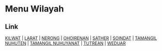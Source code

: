 # Menu Wilayah

## Link

[KILWAT](https://github.com/gigit-pemilu/pemilu-2024-81-maluku/tree/main/pileg-dpr/hitung-suara/sub/81-maluku/sub/02-maluku-tenggara/sub/04-kei-besar-selatan/sub/2012-kilwat)
 | 
[LARAT](https://github.com/gigit-pemilu/pemilu-2024-81-maluku/tree/main/pileg-dpr/hitung-suara/sub/81-maluku/sub/02-maluku-tenggara/sub/04-kei-besar-selatan/sub/2004-larat)
 | 
[NERONG](https://github.com/gigit-pemilu/pemilu-2024-81-maluku/tree/main/pileg-dpr/hitung-suara/sub/81-maluku/sub/02-maluku-tenggara/sub/04-kei-besar-selatan/sub/2003-nerong)
 | 
[OHOIRENAN](https://github.com/gigit-pemilu/pemilu-2024-81-maluku/tree/main/pileg-dpr/hitung-suara/sub/81-maluku/sub/02-maluku-tenggara/sub/04-kei-besar-selatan/sub/2015-ohoirenan)
 | 
[SATHER](https://github.com/gigit-pemilu/pemilu-2024-81-maluku/tree/main/pileg-dpr/hitung-suara/sub/81-maluku/sub/02-maluku-tenggara/sub/04-kei-besar-selatan/sub/2013-sather)
 | 
[SOINDAT](https://github.com/gigit-pemilu/pemilu-2024-81-maluku/tree/main/pileg-dpr/hitung-suara/sub/81-maluku/sub/02-maluku-tenggara/sub/04-kei-besar-selatan/sub/2016-soindat)
 | 
[TAMANGIL NUHUTEN](https://github.com/gigit-pemilu/pemilu-2024-81-maluku/tree/main/pileg-dpr/hitung-suara/sub/81-maluku/sub/02-maluku-tenggara/sub/04-kei-besar-selatan/sub/2005-tamangil-nuhuten)
 | 
[TAMANGIL NUHUYANAT](https://github.com/gigit-pemilu/pemilu-2024-81-maluku/tree/main/pileg-dpr/hitung-suara/sub/81-maluku/sub/02-maluku-tenggara/sub/04-kei-besar-selatan/sub/2006-tamangil-nuhuyanat)
 | 
[TUTREAN](https://github.com/gigit-pemilu/pemilu-2024-81-maluku/tree/main/pileg-dpr/hitung-suara/sub/81-maluku/sub/02-maluku-tenggara/sub/04-kei-besar-selatan/sub/2014-tutrean)
 | 
[WEDUAR](https://github.com/gigit-pemilu/pemilu-2024-81-maluku/tree/main/pileg-dpr/hitung-suara/sub/81-maluku/sub/02-maluku-tenggara/sub/04-kei-besar-selatan/sub/2001-weduar)


